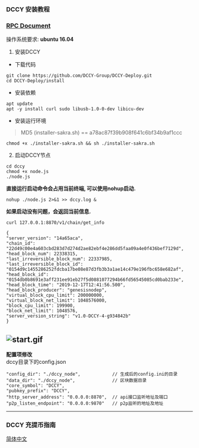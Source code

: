 ### DCCY 安装教程
### [RPC Document](https://github.com/DCCY-Group/DCCY-Deploy/blob/master/install/doc/DCCY_RPC.md)

操作系统要求: **ubuntu 16.04**
1. 安装DCCY
- 下载代码
```
git clone https://github.com/DCCY-Group/DCCY-Deploy.git
cd DCCY-Deploy/install
```
- 安装依赖
```
apt update
apt -y install curl sudo libusb-1.0-0-dev libicu-dev
```
- 安装运行环境  
> MD5 (installer-sakra.sh) == a78ac87f39b908f641c6bf34b9af1ccc  
```
chmod +x ./installer-sakra.sh && sh ./installer-sakra.sh
```

2. 启动DCCY节点

```
cd dccy
chmod +x node.js
./node.js
```

**直接运行启动命令会占用当前终端, 可以使用nohup启动.**

```nohup ./node.js 2>&1 >> dccy.log &```

**如果启动没有问题，会返回当前信息.**

```curl 127.0.0.1:8870/v1/chain/get_info```

```
{
"server_version": "14a65aca",
"chain_id": "22d49c00e4a603cbd283d7d274d2ae82ebf4e286dd5faa09a4e0f436bef7129d",
"head_block_num": 22338315,
"last_irreversible_block_num": 22337985,
"last_irreversible_block_id": "0154d9c1455286252fdcba17be08e87d3fb3b3a1ae14c479e196fbc658e682af",
"head_block_id": "0154db0b8691e3aff231ee91eb27f5d0881077294b66fd56545085cd0bab233e",
"head_block_time": "2019-12-17T12:41:56.500",
"head_block_producer": "genesisnodep",
"virtual_block_cpu_limit": 200000000,
"virtual_block_net_limit": 1048576000,
"block_cpu_limit": 199900,
"block_net_limit": 1048576,
"server_version_string": "v1.0-DCCY-4-g934842b"
}
```
![start.gif](https://github.com/DCCY-Group/DCCY-Deploy/blob/master/install/start.gif)
---

**配置项修改**  
dccy目录下的config.json
```
"config_dir": "./dccy_node",            // 生成后的config.ini的目录
"data_dir": "./dccy_node",              // 区块数据目录
"core_symbol": "DCCY",
"pubkey_prefix": "DCCY",
"http_server_address": "0.0.0.0:8870",  // api接口监听地址及端口
"p2p_listen_endpoint": "0.0.0.0:9870"   // p2p监听的地址及地址

```



---
### DCCY 充提币指南

[简体中文](https://github.com/DCCY-Group/DCCY-Deploy/blob/master/install/doc/DCCY%C2%A0Node_Security_Guide.md)  

